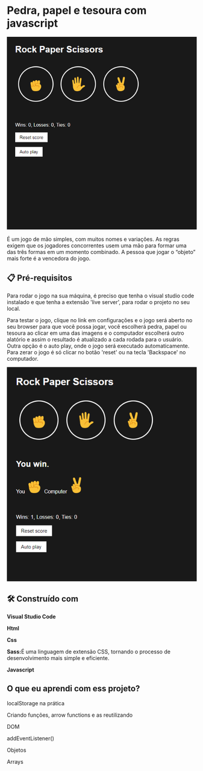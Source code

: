 <h1>Pedra, papel e tesoura com javascript</h1>

<img src="/img/rock-paper-scissor-inicio.png"/>

<p>É um jogo de mão simples, com muitos nomes e variações. As regras exigem que os jogadores concorrentes usem uma mão para formar uma das três formas em um momento combinado. A pessoa que jogar o “objeto” mais forte é a vencedora do jogo.</p>

<h2>📋 Pré-requisitos</h2>

<p>Para rodar o jogo na sua máquina, é preciso que tenha o visual studio code instalado e que tenha a extensão 'live server', para rodar o projeto no seu local.

<p>Para testar o jogo, clique no link em configurações e o jogo será aberto no seu browser para que você possa jogar, você escolherá pedra, papel ou tesoura ao clicar em uma das imagens e o computador escolherá outro alatório e assim o resultado é atualizado a cada rodada para o usuário. Outra opção é o auto play, onde o jogo será executado automaticamente. Para zerar o jogo é só clicar no botão 'reset' ou na tecla 'Backspace' no computador.<p>

<img src="/img/rock-paper-scissor-imagem-iniciada.png"/>

<h2>🛠️ Construído com</h2>

<p><strong>Visual Studio Code</strong></p>
<p><strong>Html</strong></p>
<p><strong>Css</strong></p>
<p><strong>Sass:</strong>É uma linguagem de extensão CSS, tornando o processo de desenvolvimento mais simple e eficiente.</p>
<p><strong>Javascript</strong></p>

<h2>O que eu aprendi com ess projeto?</h2>

<p>localStorage na prática</p>
<p>Criando funções, arrow functions e as reutilizando</p>
<p>DOM</p>
<p>addEventListener()</p>
<p>Objetos</p>
<p>Arrays</p>
